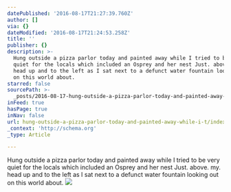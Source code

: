 ```yaml
---
datePublished: '2016-08-17T21:27:39.760Z'
author: []
via: {}
dateModified: '2016-08-17T21:24:53.258Z'
title: ''
publisher: {}
description: >-
  Hung outside a pizza parlor today and painted away while I tried to be very
  quiet for the locals which included an Osprey and her nest Just. above. my.
  head up and to the left as I sat next to a defunct water fountain looking out
  on this world about.
starred: false
sourcePath: >-
  _posts/2016-08-17-hung-outside-a-pizza-parlor-today-and-painted-away-while-i-t.md
inFeed: true
hasPage: true
inNav: false
url: hung-outside-a-pizza-parlor-today-and-painted-away-while-i-t/index.html
_context: 'http://schema.org'
_type: Article

---
```

Hung outside a pizza parlor today and painted away while I tried to be very quiet for the locals which included an Osprey and her nest Just. above. my. head up and to the left as I sat next to a defunct water fountain looking out on this world about.
![](https://the-grid-user-content.s3-us-west-2.amazonaws.com/390e4d00-0496-4db5-ae86-abf28a18940d.jpg)